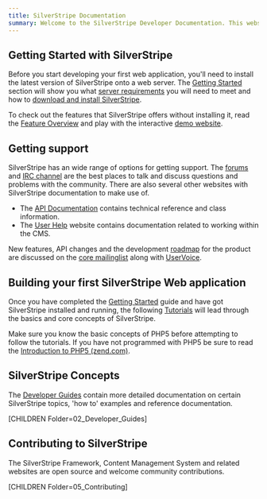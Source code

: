 ```yaml
---
title: SilverStripe Documentation
summary: Welcome to the SilverStripe Developer Documentation. This website is aimed at website developers looking to learn how to build and manage web applications with the SilverStripe Framework.
---
```

## Getting Started with SilverStripe

Before you start developing your first web application, you'll need to install the latest version of SilverStripe onto 
a web server. The [Getting Started](/getting_started) section will show you what 
[server requirements](/getting_started/server_requirements) you will need to meet and how to 
[download and install SilverStripe](/getting_started/installation).

To check out the features that SilverStripe offers without installing it, read the [Feature Overview](http://www.silverstripe.org/software/) 
and play with the interactive [demo website](http://demo.silverstripe.org/).

##  Getting support

SilverStripe has an wide range of options for getting support. The [forums](http://www.silverstripe.org/community/forums/) 
and [IRC channel](http://irc.silverstripe.org/) are the best places to talk and discuss questions and problems with the
community. There are also several other websites with SilverStripe documentation to make use of. 

* The [API Documentation](http://api.silverstripe.org/) contains technical reference and class information. 
* The [User Help](http://userhelp.silverstripe.com) website contains documentation related to working within the CMS. 

New features, API changes and the development [roadmap](http://www.silverstripe.org/software/roadmap/) for the product are 
discussed on the [core mailinglist](https://groups.google.com/forum/#!forum/silverstripe-dev) along with 
[UserVoice](http://silverstripe.uservoice.com/forums/251266-new-features).


## Building your first SilverStripe Web application

Once you have completed the [Getting Started](/getting_started) guide and have got SilverStripe
installed and running, the following [Tutorials](http://silverstripe.org/learn/lessons) will lead through the basics and core concepts of 
SilverStripe.

Make sure you know the basic concepts of PHP5 before attempting to follow the tutorials. If you have not programmed with PHP5 be sure to read the [Introduction to PHP5 (zend.com)](http://devzone.zend.com/6/php-101--php-for-the-absolute-beginner).


## SilverStripe Concepts

The [Developer Guides](/developer_guides) contain more detailed documentation on certain SilverStripe topics, 'how to'
examples and reference documentation.

[CHILDREN Folder=02_Developer_Guides]

## Contributing to SilverStripe

The SilverStripe Framework, Content Management System and related websites are open source and welcome community 
contributions.

[CHILDREN Folder=05_Contributing]
